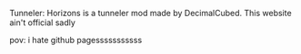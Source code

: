 Tunneler: Horizons is a tunneler mod made by DecimalCubed. This website ain't official sadly

pov: i hate github pagesssssssssss
